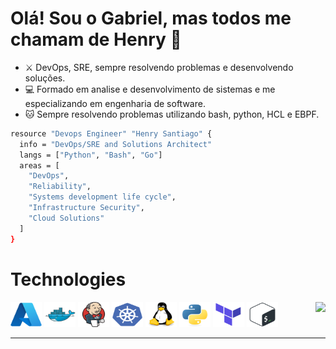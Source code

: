 # Olá! Sou o Gabriel, mas todos me chamam de Henry :wave:

    
- :crossed_swords: DevOps, SRE, sempre resolvendo problemas e desenvolvendo soluções.
- :computer: Formado em analise e desenvolvimento de sistemas e me especializando em engenharia de software.
- :cat: Sempre resolvendo problemas utilizando bash, python, HCL e EBPF.

```bash
resource "Devops Engineer" "Henry Santiago" {
  info = "DevOps/SRE and Solutions Architect"
  langs = ["Python", "Bash", "Go"]
  areas = [
    "DevOps",
    "Reliability",
    "Systems development life cycle",
    "Infrastructure Security",
    "Cloud Solutions"
  ]
}
```
# Technologies
  <img align="right" src="https://camo.githubusercontent.com/3c553beb641d154ec09f3f1cce78f434eb72a9b2843dc45e5aa191cc6234b383/687474703a2f2f7374617469632e76656c76657463616368652e6f72672f70616765732f323031382f30362f31332f70617274792d676f706865722f64616e63696e672d676f706865722e676966">
  <div align="left">
    <div>
      <img alt="Azure" height="40" width="50" src="https://raw.githubusercontent.com/devicons/devicon/master/icons/azure/azure-original.svg">
      <img alt="Docker" height="40" width="50" src="https://raw.githubusercontent.com/devicons/devicon/master/icons/docker/docker-original.svg">
      <img alt="Jenkins" height="40" width="50" src="https://raw.githubusercontent.com/devicons/devicon/master/icons/jenkins/jenkins-original.svg">
      <img alt="Kubernetes" height="40" width="50" src="https://raw.githubusercontent.com/devicons/devicon/master/icons/kubernetes/kubernetes-plain.svg">
      <img alt="Linux" height="40" width="50" src="https://raw.githubusercontent.com/devicons/devicon/master/icons/linux/linux-original.svg">
      <img alt="Python" height="40" width="50" src="https://github.com/devicons/devicon/blob/master/icons/python/python-original.svg">
      <img alt="Terraform" height="40" width="50" src="https://github.com/devicons/devicon/blob/master/icons/terraform/terraform-original.svg">
      <img alt="Bash" height="40" width="50" src="https://github.com/devicons/devicon/blob/master/icons/bash/bash-original.svg">
    </div>
    <hr height="1">
  </div>